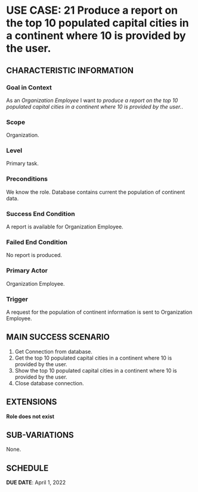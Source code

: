 # USE CASE: 21 Produce a report on the top 10 populated capital cities in a continent where 10 is provided by the user.

## CHARACTERISTIC INFORMATION

### Goal in Context

As an *Organization Employee* I want *to produce a report on the top 10 populated capital cities in a continent where 10 is provided by the user.*.

### Scope

Organization.

### Level

Primary task.

### Preconditions

We know the role.  Database contains current the population of continent data.

### Success End Condition

A report is available for Organization Employee.

### Failed End Condition

No report is produced.

### Primary Actor

Organization Employee.

### Trigger

A request for the population of continent information is sent to Organization Employee.

## MAIN SUCCESS SCENARIO

1. Get Connection from database.
2. Get the top 10 populated capital cities in a continent where 10 is provided by the user.
3. Show the top 10 populated capital cities in a continent where 10 is provided by the user.
4. Close database connection.

## EXTENSIONS

**Role does not exist**

## SUB-VARIATIONS

None.

## SCHEDULE

**DUE DATE**: April 1, 2022
